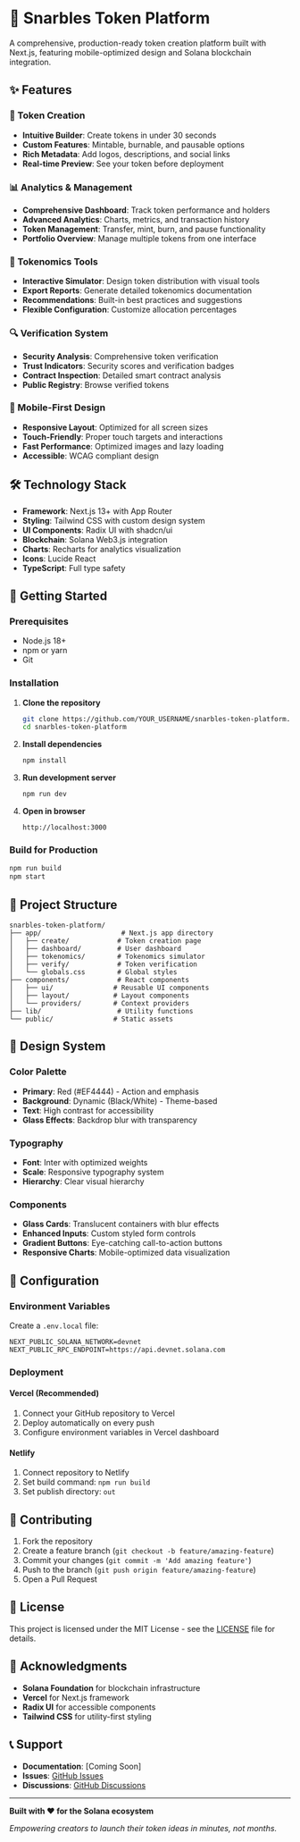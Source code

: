 # 🚀 Snarbles Token Platform

A comprehensive, production-ready token creation platform built with Next.js, featuring mobile-optimized design and Solana blockchain integration.

## ✨ Features

### 🎨 Token Creation
- **Intuitive Builder**: Create tokens in under 30 seconds
- **Custom Features**: Mintable, burnable, and pausable options
- **Rich Metadata**: Add logos, descriptions, and social links
- **Real-time Preview**: See your token before deployment

### 📊 Analytics & Management
- **Comprehensive Dashboard**: Track token performance and holders
- **Advanced Analytics**: Charts, metrics, and transaction history
- **Token Management**: Transfer, mint, burn, and pause functionality
- **Portfolio Overview**: Manage multiple tokens from one interface

### 🧮 Tokenomics Tools
- **Interactive Simulator**: Design token distribution with visual tools
- **Export Reports**: Generate detailed tokenomics documentation
- **Recommendations**: Built-in best practices and suggestions
- **Flexible Configuration**: Customize allocation percentages

### 🔍 Verification System
- **Security Analysis**: Comprehensive token verification
- **Trust Indicators**: Security scores and verification badges
- **Contract Inspection**: Detailed smart contract analysis
- **Public Registry**: Browse verified tokens

### 📱 Mobile-First Design
- **Responsive Layout**: Optimized for all screen sizes
- **Touch-Friendly**: Proper touch targets and interactions
- **Fast Performance**: Optimized images and lazy loading
- **Accessible**: WCAG compliant design

## 🛠️ Technology Stack

- **Framework**: Next.js 13+ with App Router
- **Styling**: Tailwind CSS with custom design system
- **UI Components**: Radix UI with shadcn/ui
- **Blockchain**: Solana Web3.js integration
- **Charts**: Recharts for analytics visualization
- **Icons**: Lucide React
- **TypeScript**: Full type safety

## 🚀 Getting Started

### Prerequisites
- Node.js 18+ 
- npm or yarn
- Git

### Installation

1. **Clone the repository**
   ```bash
   git clone https://github.com/YOUR_USERNAME/snarbles-token-platform.git
   cd snarbles-token-platform
   ```

2. **Install dependencies**
   ```bash
   npm install
   ```

3. **Run development server**
   ```bash
   npm run dev
   ```

4. **Open in browser**
   ```
   http://localhost:3000
   ```

### Build for Production

```bash
npm run build
npm start
```

## 📁 Project Structure

```
snarbles-token-platform/
├── app/                    # Next.js app directory
│   ├── create/            # Token creation page
│   ├── dashboard/         # User dashboard
│   ├── tokenomics/        # Tokenomics simulator
│   ├── verify/            # Token verification
│   └── globals.css        # Global styles
├── components/            # React components
│   ├── ui/               # Reusable UI components
│   ├── layout/           # Layout components
│   └── providers/        # Context providers
├── lib/                   # Utility functions
└── public/               # Static assets
```

## 🎨 Design System

### Color Palette
- **Primary**: Red (#EF4444) - Action and emphasis
- **Background**: Dynamic (Black/White) - Theme-based
- **Text**: High contrast for accessibility
- **Glass Effects**: Backdrop blur with transparency

### Typography
- **Font**: Inter with optimized weights
- **Scale**: Responsive typography system
- **Hierarchy**: Clear visual hierarchy

### Components
- **Glass Cards**: Translucent containers with blur effects
- **Enhanced Inputs**: Custom styled form controls
- **Gradient Buttons**: Eye-catching call-to-action buttons
- **Responsive Charts**: Mobile-optimized data visualization

## 🔧 Configuration

### Environment Variables
Create a `.env.local` file:

```env
NEXT_PUBLIC_SOLANA_NETWORK=devnet
NEXT_PUBLIC_RPC_ENDPOINT=https://api.devnet.solana.com
```

### Deployment

#### Vercel (Recommended)
1. Connect your GitHub repository to Vercel
2. Deploy automatically on every push
3. Configure environment variables in Vercel dashboard

#### Netlify
1. Connect repository to Netlify
2. Set build command: `npm run build`
3. Set publish directory: `out`

## 🤝 Contributing

1. Fork the repository
2. Create a feature branch (`git checkout -b feature/amazing-feature`)
3. Commit your changes (`git commit -m 'Add amazing feature'`)
4. Push to the branch (`git push origin feature/amazing-feature`)
5. Open a Pull Request

## 📄 License

This project is licensed under the MIT License - see the [LICENSE](LICENSE) file for details.

## 🙏 Acknowledgments

- **Solana Foundation** for blockchain infrastructure
- **Vercel** for Next.js framework
- **Radix UI** for accessible components
- **Tailwind CSS** for utility-first styling

## 📞 Support

- **Documentation**: [Coming Soon]
- **Issues**: [GitHub Issues](https://github.com/YOUR_USERNAME/snarbles-token-platform/issues)
- **Discussions**: [GitHub Discussions](https://github.com/YOUR_USERNAME/snarbles-token-platform/discussions)

---

**Built with ❤️ for the Solana ecosystem**

*Empowering creators to launch their token ideas in minutes, not months.*